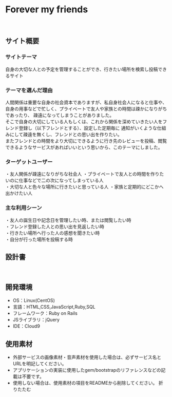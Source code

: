# Forever my friends
​
## サイト概要
### サイトテーマ
自身の大切な人との予定を管理することができ、行きたい場所を検索し投稿できるサイト
​
### テーマを選んだ理由
人間関係は重要な自身の社会資本でありますが、私自身社会人になると仕事や、自身の用事などで忙しく、プライベートで友人や家族との時間は疎かになりがちであったり、
疎遠になってしまうことがありました。<br>そこで自身の大切にしている人もしくは、これから関係を深めていきたい人をフレンド登録し（以下フレンドとする）、設定した定期毎に
通知がいくような仕組みにして疎遠を無くし、フレンドとの思い出を作りたい。<br>
またフレンドとの時間をより大切にできるように行き先のレビューを投稿、閲覧できるようなサービスがあればいいという思いから、このテーマにしました。
​
### ターゲットユーザー

・友人関係が疎遠になりがちな社会人
・プライベートで友人との時間を作りたいのに仕事などで二の次になってしまっている人<br>
・大切な人と色々な場所に行きたいと思っている人
・家族と定期的にどこかへ出かけたい人
​
### 主な利用シーン
・友人の誕生日や記念日を管理したい時、または閲覧したい時<br>
・フレンド登録した人との思い出を見返したい時<br>
・行きたい場所へ行った人の感想を聞きたい時<br>
・自分が行った場所を投稿する時
​
## 設計書
<!--テーマを設定・提出する時点では不要です-->
​
## 開発環境
- OS：Linux(CentOS)
- 言語：HTML,CSS,JavaScript,Ruby,SQL
- フレームワーク：Ruby on Rails
- JSライブラリ：jQuery
- IDE：Cloud9
​
## 使用素材
- 外部サービスの画像素材・音声素材を使用した場合は、必ずサービス名とURLを明記してください。
- アプリケーションの実装に使用したgem/bootstrapのリファレンスなどの記載は不要です。
- 使用しない場合は、使用素材の項目をREADMEから削除してください。
折りたたむ